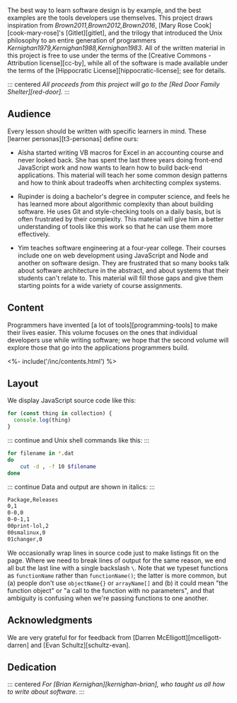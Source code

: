 ---
---

The best way to learn software design is by example,
and the best examples are the tools developers use themselves.
This project draws inspiration from <cite>Brown2011,Brown2012,Brown2016</cite>,
[Mary Rose Cook][cook-mary-rose]'s [Gitlet][gitlet],
and the trilogy that introduced the Unix philosophy to an entire generation of programmers
<cite>Kernighan1979,Kernighan1988,Kernighan1983</cite>.
All of the written material in this project is free to use
under the terms of the [Creative Commons - Attribution license][cc-by],
while all of the software is made available under the terms of
the [Hippocratic License][hippocratic-license];
see <xref key="license"></xref> for details.

::: centered
*All proceeds from this project will go to the [Red Door Family Shelter][red-door].*
:::

## Audience

Every lesson should be written with specific learners in mind.
These [learner personas][t3-personas] define ours:

-   Aïsha started writing VB macros for Excel in an accounting course and never looked back.
    She has spent the last three years doing front-end JavaScript work
    and now wants to learn how to build back-end applications.
    This material will teach her some common design patterns
    and how to think about tradeoffs when architecting complex systems.

-   Rupinder is doing a bachelor's degree in computer science,
    and feels he has learned more about algorithmic complexity than about building software.
    He uses Git and style-checking tools on a daily basis,
    but is often frustrated by their complexity.
    This material will give him a better understanding of tools like this work
    so that he can use them more effectively.

-   Yim teaches software engineering at a four-year college.
    Their courses include one on web development using JavaScript and Node
    and another on software design.
    They are frustrated that so many books talk about software architecture in the abstract,
    and about systems that their students can't relate to.
    This material will fill those gaps
    and give them starting points for a wide variety of course assignments.

## Content

Programmers have invented [a lot of tools][programming-tools] to make their lives easier.
This volume focuses on the ones that individual developers use while writing software;
we hope that the second volume will explore those that go into the applications programmers build.

<div class="html-only">
<%- include('/inc/contents.html') %>
</div>

## Layout

We display JavaScript source code like this:

```js
for (const thing in collection) {
  console.log(thing)
}
```

::: continue
and Unix shell commands like this:
:::

```sh
for filename in *.dat
do
    cut -d , -f 10 $filename
done
```

::: continue
Data and output are shown in italics:
:::

```txt
Package,Releases
0,1
0-0,0
0-0-1,1
00print-lol,2
00smalinux,0
01changer,0
```

We occasionally wrap lines in source code just to make listings fit on the page.
Where we need to break lines of output for the same reason,
we end all but the last line with a single backslash `\`.
Note that we typeset functions as `functionName` rather than `functionName()`;
the latter is more common,
but (a) people don't use `objectName{}` or `arrayName[]`
and (b) it could mean "the function object" or "a call to the function with no parameters",
and that ambiguity is confusing when we're passing functions to one another.

## Acknowledgments

We are very grateful for for feedback from [Darren McElligott][mcelligott-darren]
and [Evan Schultz][schultz-evan].

## Dedication

::: centered
*For [Brian Kernighan][kernighan-brian], who taught us all how to write about software.*
:::
